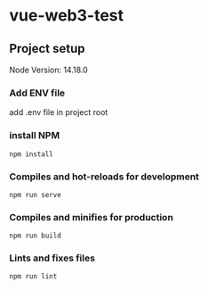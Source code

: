 # vue-web3-test


## Project setup

Node Version: 14.18.0

### Add ENV file
add .env file in project root

### install NPM

```
npm install
```

### Compiles and hot-reloads for development

```
npm run serve
```

### Compiles and minifies for production
```
npm run build
```

### Lints and fixes files
```
npm run lint


